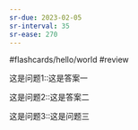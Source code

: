```yaml
---
sr-due: 2023-02-05
sr-interval: 35
sr-ease: 270
---
```


#flashcards/hello/world  #review


这是问题1::这是答案一
<!--SR:!2022-12-14,4,270-->

这是问题2::这是答案二
<!--SR:!2022-12-14,4,270-->

这是问题3::这是问题三
<!--SR:!2022-12-14,4,270-->

